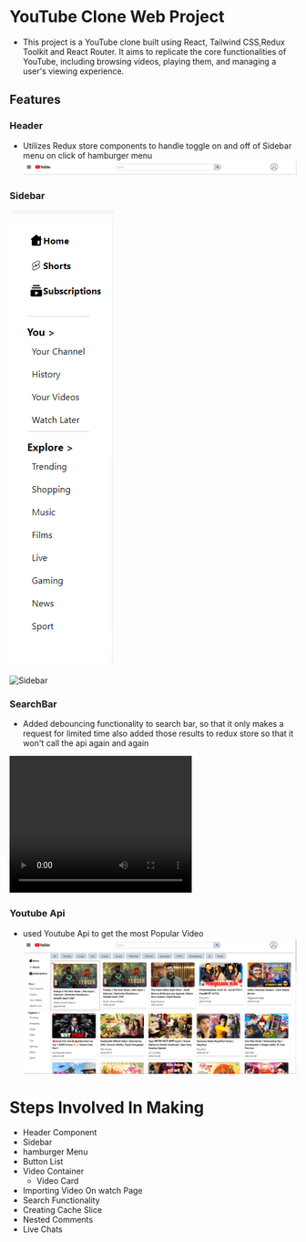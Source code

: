 # YouTube Clone Web Project
- This project is a YouTube clone built using React, Tailwind CSS,Redux Toolkit and React Router. It aims to replicate the core functionalities of YouTube, including browsing videos, playing them, and managing a user's viewing experience.

## Features

### Header
- Utilizes Redux store components to handle toggle on and off of Sidebar menu on click of hamburger menu
![Header](./For%20Readme/Screenshot%202024-04-09%20142450.png)

### Sidebar 
![Sidebar](./For%20Readme/Screenshot%202024-04-09%20142701.png)

![Sidebar](./For%20Readme/Search.gif)

### SearchBar 
- Added debouncing functionality to  search bar, so that it only makes a request for limited time also added those results to redux store so that it won't call the api again and again

<video width="320" height="240" controls>
  <source src="./For%20Readme/Serach.mp4" type="video/mp4">
</video>

### Youtube Api 
- used Youtube Api to get the most Popular Video
![MainContainer](./For%20Readme/Screenshot%202024-04-09%20143452.png)












# Steps Involved In Making
- Header Component
- Sidebar
- hamburger Menu
- Button List
- Video Container   
    - Video Card
- Importing Video On watch Page 
- Search Functionality
- Creating Cache Slice
- Nested Comments
- Live Chats